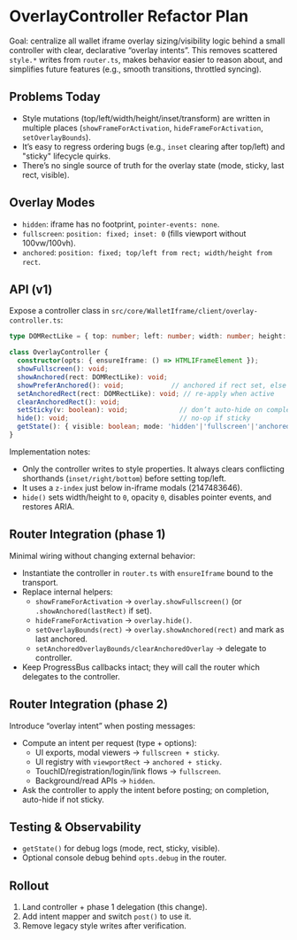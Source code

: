 # OverlayController Refactor Plan

Goal: centralize all wallet iframe overlay sizing/visibility logic behind a small controller with clear, declarative “overlay intents”. This removes scattered `style.*` writes from `router.ts`, makes behavior easier to reason about, and simplifies future features (e.g., smooth transitions, throttled syncing).

## Problems Today

- Style mutations (top/left/width/height/inset/transform) are written in multiple places (`showFrameForActivation`, `hideFrameForActivation`, `setOverlayBounds`).
- It’s easy to regress ordering bugs (e.g., `inset` clearing after top/left) and "sticky" lifecycle quirks.
- There’s no single source of truth for the overlay state (mode, sticky, last rect, visible).

## Overlay Modes

- `hidden`: iframe has no footprint, `pointer-events: none`.
- `fullscreen`: `position: fixed; inset: 0` (fills viewport without 100vw/100vh).
- `anchored`: `position: fixed; top/left from rect; width/height from rect`.

## API (v1)

Expose a controller class in `src/core/WalletIframe/client/overlay-controller.ts`:

```ts
type DOMRectLike = { top: number; left: number; width: number; height: number };

class OverlayController {
  constructor(opts: { ensureIframe: () => HTMLIFrameElement });
  showFullscreen(): void;
  showAnchored(rect: DOMRectLike): void;
  showPreferAnchored(): void;            // anchored if rect set, else fullscreen
  setAnchoredRect(rect: DOMRectLike): void; // re-apply when active
  clearAnchoredRect(): void;
  setSticky(v: boolean): void;             // don’t auto‑hide on completion
  hide(): void;                            // no-op if sticky
  getState(): { visible: boolean; mode: 'hidden'|'fullscreen'|'anchored'; sticky: boolean; rect?: DOMRectLike };
}
```

Implementation notes:

- Only the controller writes to style properties. It always clears conflicting shorthands (`inset/right/bottom`) before setting top/left.
- It uses a `z-index` just below in-iframe modals (2147483646).
- `hide()` sets width/height to `0`, opacity `0`, disables pointer events, and restores ARIA.

## Router Integration (phase 1)

Minimal wiring without changing external behavior:

- Instantiate the controller in `router.ts` with `ensureIframe` bound to the transport.
- Replace internal helpers:
  - `showFrameForActivation` → `overlay.showFullscreen()` (or `.showAnchored(lastRect)` if set).
  - `hideFrameForActivation` → `overlay.hide()`.
  - `setOverlayBounds(rect)` → `overlay.showAnchored(rect)` and mark as last anchored.
  - `setAnchoredOverlayBounds/clearAnchoredOverlay` → delegate to controller.
- Keep ProgressBus callbacks intact; they will call the router which delegates to the controller.

## Router Integration (phase 2)

Introduce “overlay intent” when posting messages:

- Compute an intent per request (type + options):
  - UI exports, modal viewers → `fullscreen + sticky`.
  - UI registry with `viewportRect` → `anchored + sticky`.
  - TouchID/registration/login/link flows → `fullscreen`.
  - Background/read APIs → `hidden`.
- Ask the controller to apply the intent before posting; on completion, auto-hide if not sticky.

## Testing & Observability

- `getState()` for debug logs (mode, rect, sticky, visible).
- Optional console debug behind `opts.debug` in the router.

## Rollout

1. Land controller + phase 1 delegation (this change).
2. Add intent mapper and switch `post()` to use it.
3. Remove legacy style writes after verification.
